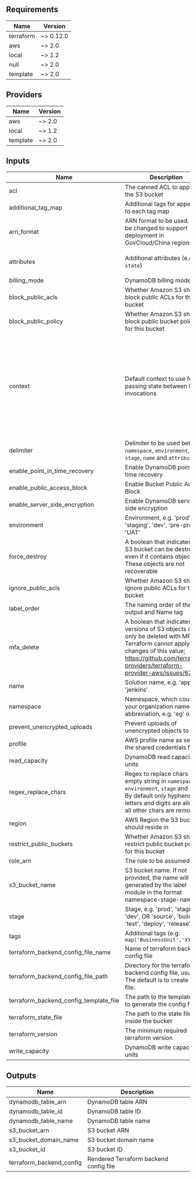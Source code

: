 ## Requirements

| Name | Version |
|------|---------|
| terraform | ~> 0.12.0 |
| aws | ~> 2.0 |
| local | ~> 1.2 |
| null | ~> 2.0 |
| template | ~> 2.0 |

## Providers

| Name | Version |
|------|---------|
| aws | ~> 2.0 |
| local | ~> 1.2 |
| template | ~> 2.0 |

## Inputs

| Name | Description | Type | Default | Required |
|------|-------------|------|---------|:--------:|
| acl | The canned ACL to apply to the S3 bucket | `string` | `"private"` | no |
| additional\_tag\_map | Additional tags for appending to each tag map | `map(string)` | `{}` | no |
| arn\_format | ARN format to be used. May be changed to support deployment in GovCloud/China regions. | `string` | `"arn:aws"` | no |
| attributes | Additional attributes (e.g. `state`) | `list(string)` | <pre>[<br>  "state"<br>]</pre> | no |
| billing\_mode | DynamoDB billing mode | `string` | `"PROVISIONED"` | no |
| block\_public\_acls | Whether Amazon S3 should block public ACLs for this bucket | `bool` | `true` | no |
| block\_public\_policy | Whether Amazon S3 should block public bucket policies for this bucket | `bool` | `true` | no |
| context | Default context to use for passing state between label invocations | <pre>object({<br>    namespace           = string<br>    environment         = string<br>    stage               = string<br>    name                = string<br>    enabled             = bool<br>    delimiter           = string<br>    attributes          = list(string)<br>    label_order         = list(string)<br>    tags                = map(string)<br>    additional_tag_map  = map(string)<br>    regex_replace_chars = string<br>  })</pre> | <pre>{<br>  "additional_tag_map": {},<br>  "attributes": [],<br>  "delimiter": "",<br>  "enabled": true,<br>  "environment": "",<br>  "label_order": [],<br>  "name": "",<br>  "namespace": "",<br>  "regex_replace_chars": "",<br>  "stage": "",<br>  "tags": {}<br>}</pre> | no |
| delimiter | Delimiter to be used between `namespace`, `environment`, `stage`, `name` and `attributes` | `string` | `"-"` | no |
| enable\_point\_in\_time\_recovery | Enable DynamoDB point-in-time recovery | `bool` | `false` | no |
| enable\_public\_access\_block | Enable Bucket Public Access Block | `bool` | `true` | no |
| enable\_server\_side\_encryption | Enable DynamoDB server-side encryption | `bool` | `true` | no |
| environment | Environment, e.g. 'prod', 'staging', 'dev', 'pre-prod', 'UAT' | `string` | `""` | no |
| force\_destroy | A boolean that indicates the S3 bucket can be destroyed even if it contains objects. These objects are not recoverable | `bool` | `false` | no |
| ignore\_public\_acls | Whether Amazon S3 should ignore public ACLs for this bucket | `bool` | `true` | no |
| label\_order | The naming order of the id output and Name tag | `list(string)` | `[]` | no |
| mfa\_delete | A boolean that indicates that versions of S3 objects can only be deleted with MFA. ( Terraform cannot apply changes of this value; https://github.com/terraform-providers/terraform-provider-aws/issues/629 ) | `bool` | `false` | no |
| name | Solution name, e.g. 'app' or 'jenkins' | `string` | `"terraform"` | no |
| namespace | Namespace, which could be your organization name or abbreviation, e.g. 'eg' or 'cp' | `string` | `""` | no |
| prevent\_unencrypted\_uploads | Prevent uploads of unencrypted objects to S3 | `bool` | `true` | no |
| profile | AWS profile name as set in the shared credentials file | `string` | `""` | no |
| read\_capacity | DynamoDB read capacity units | `number` | `5` | no |
| regex\_replace\_chars | Regex to replace chars with empty string in `namespace`, `environment`, `stage` and `name`. By default only hyphens, letters and digits are allowed, all other chars are removed | `string` | `"/[^a-zA-Z0-9-]/"` | no |
| region | AWS Region the S3 bucket should reside in | `string` | n/a | yes |
| restrict\_public\_buckets | Whether Amazon S3 should restrict public bucket policies for this bucket | `bool` | `true` | no |
| role\_arn | The role to be assumed | `string` | `""` | no |
| s3\_bucket\_name | S3 bucket name. If not provided, the name will be generated by the label module in the format namespace-stage-name | `string` | `""` | no |
| stage | Stage, e.g. 'prod', 'staging', 'dev', OR 'source', 'build', 'test', 'deploy', 'release' | `string` | `""` | no |
| tags | Additional tags (e.g. `map('BusinessUnit','XYZ')` | `map(string)` | `{}` | no |
| terraform\_backend\_config\_file\_name | Name of terraform backend config file | `string` | `"terraform.tf"` | no |
| terraform\_backend\_config\_file\_path | Directory for the terraform backend config file, usually `.`. The default is to create no file. | `string` | `""` | no |
| terraform\_backend\_config\_template\_file | The path to the template used to generate the config file | `string` | `""` | no |
| terraform\_state\_file | The path to the state file inside the bucket | `string` | `"terraform.tfstate"` | no |
| terraform\_version | The minimum required terraform version | `string` | `"0.12.2"` | no |
| write\_capacity | DynamoDB write capacity units | `number` | `5` | no |

## Outputs

| Name | Description |
|------|-------------|
| dynamodb\_table\_arn | DynamoDB table ARN |
| dynamodb\_table\_id | DynamoDB table ID |
| dynamodb\_table\_name | DynamoDB table name |
| s3\_bucket\_arn | S3 bucket ARN |
| s3\_bucket\_domain\_name | S3 bucket domain name |
| s3\_bucket\_id | S3 bucket ID |
| terraform\_backend\_config | Rendered Terraform backend config file |

